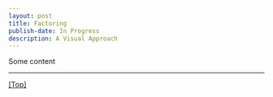 ```yaml
---
layout: post
title: Factoring
publish-date: In Progress
description: A Visual Approach
---
```


Some content

-----

[\[Top\]](FactoringVisually)